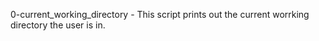 0-current_working_directory - This script prints out the current worrking directory the user is in.
